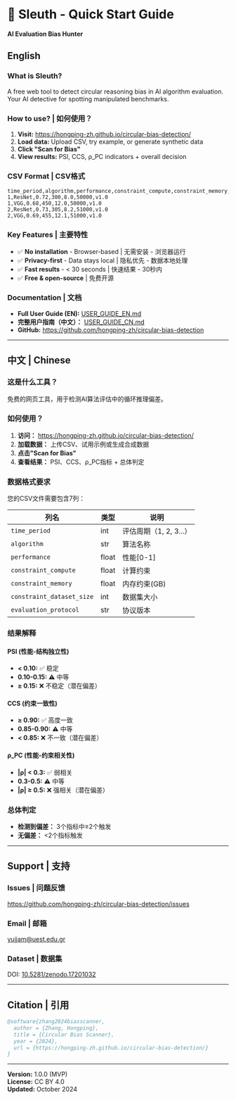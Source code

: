 # 🚀 Sleuth - Quick Start Guide

**AI Evaluation Bias Hunter**

## English

### What is Sleuth?
A free web tool to detect circular reasoning bias in AI algorithm evaluation. Your AI detective for spotting manipulated benchmarks.

### How to use? | 如何使用？
1. **Visit:** https://hongping-zh.github.io/circular-bias-detection/
2. **Load data:** Upload CSV, try example, or generate synthetic data
3. **Click "Scan for Bias"**
4. **View results:** PSI, CCS, ρ_PC indicators + overall decision

### CSV Format | CSV格式
```csv
time_period,algorithm,performance,constraint_compute,constraint_memory,constraint_dataset_size,evaluation_protocol
1,ResNet,0.72,300,8.0,50000,v1.0
1,VGG,0.68,450,12.0,50000,v1.0
2,ResNet,0.73,305,8.2,51000,v1.0
2,VGG,0.69,455,12.1,51000,v1.0
```

### Key Features | 主要特性
- ✅ **No installation** - Browser-based | 无需安装 - 浏览器运行
- ✅ **Privacy-first** - Data stays local | 隐私优先 - 数据本地处理
- ✅ **Fast results** - < 30 seconds | 快速结果 - 30秒内
- ✅ **Free & open-source** | 免费开源

### Documentation | 文档
- **Full User Guide (EN):** [USER_GUIDE_EN.md](./USER_GUIDE_EN.md)
- **完整用户指南（中文）：** [USER_GUIDE_CN.md](./USER_GUIDE_CN.md)
- **GitHub:** https://github.com/hongping-zh/circular-bias-detection

---

## 中文 | Chinese

### 这是什么工具？
免费的网页工具，用于检测AI算法评估中的循环推理偏差。

### 如何使用？
1. **访问：** https://hongping-zh.github.io/circular-bias-detection/
2. **加载数据：** 上传CSV、试用示例或生成合成数据
3. **点击"Scan for Bias"**
4. **查看结果：** PSI、CCS、ρ_PC指标 + 总体判定

### 数据格式要求
您的CSV文件需要包含7列：

| 列名 | 类型 | 说明 |
|------|------|------|
| `time_period` | int | 评估周期（1, 2, 3...） |
| `algorithm` | str | 算法名称 |
| `performance` | float | 性能[0-1] |
| `constraint_compute` | float | 计算约束 |
| `constraint_memory` | float | 内存约束(GB) |
| `constraint_dataset_size` | int | 数据集大小 |
| `evaluation_protocol` | str | 协议版本 |

### 结果解释

#### PSI (性能-结构独立性)
- **< 0.10:** ✅ 稳定
- **0.10-0.15:** ⚠️ 中等
- **≥ 0.15:** ❌ 不稳定（潜在偏差）

#### CCS (约束一致性)
- **≥ 0.90:** ✅ 高度一致
- **0.85-0.90:** ⚠️ 中等
- **< 0.85:** ❌ 不一致（潜在偏差）

#### ρ_PC (性能-约束相关性)
- **|ρ| < 0.3:** ✅ 弱相关
- **0.3-0.5:** ⚠️ 中等
- **|ρ| ≥ 0.5:** ❌ 强相关（潜在偏差）

### 总体判定
- **检测到偏差：** 3个指标中≥2个触发
- **无偏差：** <2个指标触发

---

## Support | 支持

### Issues | 问题反馈
https://github.com/hongping-zh/circular-bias-detection/issues

### Email | 邮箱
yujjam@uest.edu.gr

### Dataset | 数据集
DOI: [10.5281/zenodo.17201032](https://doi.org/10.5281/zenodo.17201032)

---

## Citation | 引用

```bibtex
@software{zhang2024biasscanner,
  author = {Zhang, Hongping},
  title = {Circular Bias Scanner},
  year = {2024},
  url = {https://hongping-zh.github.io/circular-bias-detection/}
}
```

---

**Version:** 1.0.0 (MVP)  
**License:** CC BY 4.0  
**Updated:** October 2024
